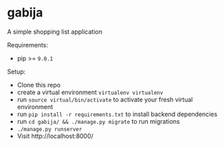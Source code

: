 # gabija

A simple shopping list application

Requirements:

* pip >= `9.0.1`

Setup:

* Clone this repo
* create a virtual environment `virtualenv virtualenv`
* run `source virtual/bin/activate` to activate your fresh virtual environment
* run `pip install -r requirements.txt` to install backend dependencies
* run `cd gabija/ && ./manage.py migrate` to run migrations
* `./manage.py runserver`
* Visit http://localhost:8000/
